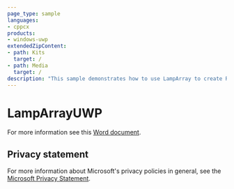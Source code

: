 ```yaml
---
page_type: sample
languages:
- cppcx
products:
- windows-uwp
extendedZipContent:
- path: Kits
  target: /
- path: Media
  target: /
description: "This sample demonstrates how to use LampArray to create RGB lighting effects for peripherals in a Universal Windows Platform (UWP) app."
---
```


# LampArrayUWP

For more information see this [Word document](https://github.com/microsoft/Xbox-ATG-Samples/blob/master/UWPSamples/System/LampArrayUWP/Readme.docx).

## Privacy statement

For more information about Microsoft's privacy policies in general, see the [Microsoft Privacy Statement](https://privacy.microsoft.com/privacystatement/).

